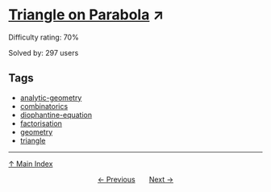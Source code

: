 # [Triangle on Parabola](https://projecteuler.net/problem=397) ↗️

Difficulty rating: 70%

Solved by: 297 users
## Tags

- [analytic-geometry](../tags/analytic-geometry.md)
- [combinatorics](../tags/combinatorics.md)
- [diophantine-equation](../tags/diophantine-equation.md)
- [factorisation](../tags/factorisation.md)
- [geometry](../tags/geometry.md)
- [triangle](../tags/triangle.md)



---

[↑ Main Index](../README.md)


<div align=center><a href='396.md'>← Previous</a> &nbsp;&nbsp; &nbsp;&nbsp;  <a href='398.md'>Next →</a></div>

